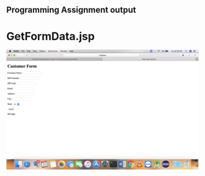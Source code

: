 ## Programming Assignment output

# GetFormData.jsp

![](https://github.com/GowthamManivelan/ITMD566/blob/master/CustomerWeb/output/Screen%20Shot%202018-02-20%20at%208.48.38%20PM.png)

